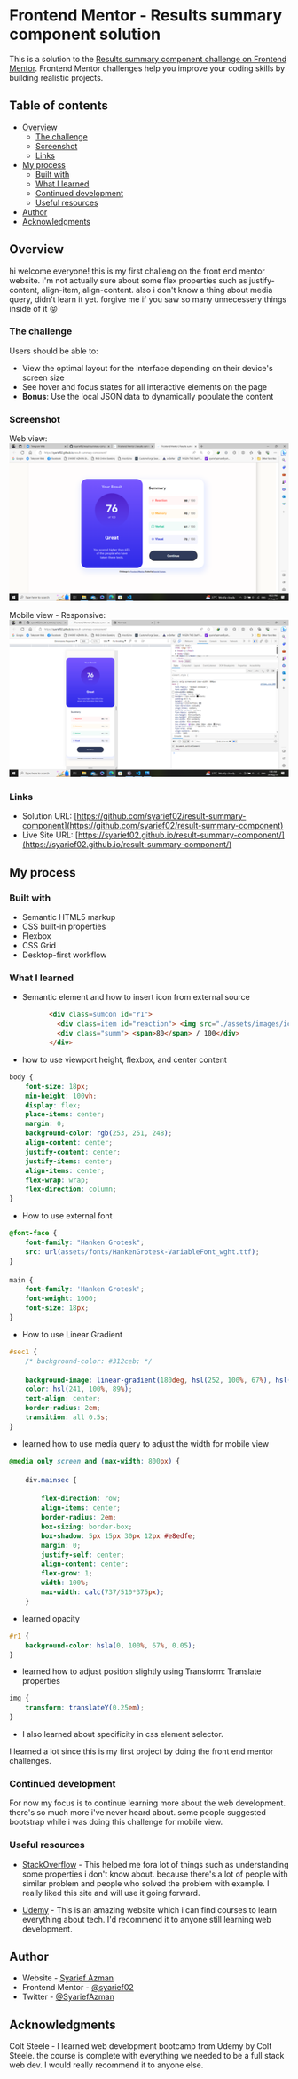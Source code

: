 # Frontend Mentor - Results summary component solution

This is a solution to the [Results summary component challenge on Frontend Mentor](https://www.frontendmentor.io/challenges/results-summary-component-CE_K6s0maV). Frontend Mentor challenges help you improve your coding skills by building realistic projects. 

## Table of contents

- [Overview](#overview)
  - [The challenge](#the-challenge)
  - [Screenshot](#screenshot)
  - [Links](#links)
- [My process](#my-process)
  - [Built with](#built-with)
  - [What I learned](#what-i-learned)
  - [Continued development](#continued-development)
  - [Useful resources](#useful-resources)
- [Author](#author)
- [Acknowledgments](#acknowledgments)

## Overview

hi welcome everyone! this is my first challeng on the front end mentor website. i'm not actually sure about some flex properties such as justify-content, align-item, align-content. also i don't know a thing about media query, didn't learn it yet. forgive me if you saw so many unnecessery things inside of it :stuck_out_tongue_closed_eyes:
  
### The challenge

Users should be able to:

- View the optimal layout for the interface depending on their device's screen size
- See hover and focus states for all interactive elements on the page
- **Bonus**: Use the local JSON data to dynamically populate the content

### Screenshot

Web view:
![](./screenshot/result%20summary%20component%20solution.png)

Mobile view - Responsive:
![](./screenshot/result%20summary%20component%20solution%20-%20mobile.png)

### Links

- Solution URL: [https://github.com/syarief02/result-summary-component](https://github.com/syarief02/result-summary-component)
- Live Site URL: [https://syarief02.github.io/result-summary-component/](https://syarief02.github.io/result-summary-component/)

## My process

### Built with

- Semantic HTML5 markup
- CSS built-in properties
- Flexbox
- CSS Grid
- Desktop-first workflow

### What I learned

- Semantic element and how to insert icon from external source
```html
          <div class=sumcon id="r1">
            <div class=item id="reaction"> <img src="./assets/images/icon-reaction.svg" alt=""> Reaction</div>
            <div class="summ"> <span>80</span> / 100</div>
          </div>
```

- how to use viewport height, flexbox, and center content
```CSS
body {
    font-size: 18px;
    min-height: 100vh;
    display: flex;
    place-items: center;
    margin: 0;
    background-color: rgb(253, 251, 248);
    align-content: center;
    justify-content: center;
    justify-items: center;
    align-items: center;
    flex-wrap: wrap;
    flex-direction: column;
}
```

- How to use external font
```CSS
@font-face {
    font-family: "Hanken Grotesk";
    src: url(assets/fonts/HankenGrotesk-VariableFont_wght.ttf);
}

main {
    font-family: 'Hanken Grotesk';
    font-weight: 1000;
    font-size: 18px;
}
```

- How to use Linear Gradient
```CSS
#sec1 {
    /* background-color: #312ceb; */

    background-image: linear-gradient(180deg, hsl(252, 100%, 67%), hsl(241, 81%, 54%));
    color: hsl(241, 100%, 89%);
    text-align: center;
    border-radius: 2em;
    transition: all 0.5s;
}
```

- learned how to use media query to adjust the width for mobile view
```CSS
@media only screen and (max-width: 800px) {

    div.mainsec {

        flex-direction: row;
        align-items: center;
        border-radius: 2em;
        box-sizing: border-box;
        box-shadow: 5px 15px 30px 12px #e8edfe;
        margin: 0;
        justify-self: center;
        align-content: center;
        flex-grow: 1;
        width: 100%;
        max-width: calc(737/510*375px);
    }
```

- learned opacity
```CSS
#r1 {
    background-color: hsla(0, 100%, 67%, 0.05);
}
```

- learned how to adjust position slightly using Transform: Translate properties
```CSS
img {
    transform: translateY(0.25em);
}
```

- I also learned about specificity in css element selector.

I learned a lot since this is my first project by doing the front end mentor challenges.

### Continued development

For now my focus is to continue learning more about the web development. there's so much more i've never heard about. some people suggested bootstrap while i was doing this challenge for mobile view.

### Useful resources

- [StackOverflow](https://stackoverflow.com/questions/52941346/css-height-calc100vh-vs-height-100vh) - This helped me fora lot of things such as understanding some properties i don't know about. because there's a lot of people with similar problem and people who solved the problem with example. I really liked this site and will use it going forward.

- [Udemy](https://www.udemy.com/course/the-web-developer-bootcamp/) - This is an amazing website which i can find courses to learn everything about tech. I'd recommend it to anyone still learning web development.


## Author

- Website - [Syarief Azman](https://github.com/syarief02)
- Frontend Mentor - [@syarief02](https://www.frontendmentor.io/profile/syarief02)
- Twitter - [@SyariefAzman](https://www.twitter.com/SyariefAzman)

## Acknowledgments

Colt Steele - I learned web development bootcamp from Udemy by Colt Steele. the course is complete with everything we needed to be a full stack web dev. I would really recommend it to anyone else.

